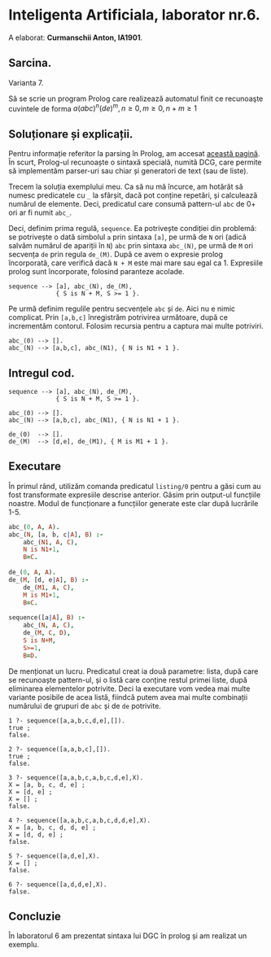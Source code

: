 # Inteligenta Artificiala, laborator nr.6.

A elaborat: **Curmanschii Anton, IA1901**.

## Sarcina.

Varianta 7.

Să se scrie un program Prolog care realizează automatul finit ce recunoaşte cuvintele de forma $a(abc)^{n}(de)^{m}, n \geq 0, m \geq 0, n + m \geq 1$

## Soluționare și explicații.

Pentru informație referitor la parsing în Prolog, am accesat [această pagină](https://www.cpp.edu/~jrfisher/www/prolog_tutorial/7_1.html). În scurt, Prolog-ul recunoaște o sintaxă specială, numită DCG, care permite să implementăm parser-uri sau chiar și generatori de text (sau de liste). 

Trecem la soluția exemplului meu. Ca să nu mă încurce, am hotărât să numesc predicatele cu `_` la sfârșit, dacă pot conține repetări, și calculează numărul de elemente. Deci, predicatul care consumă pattern-ul `abc` de 0+ ori ar fi numit `abc_`.

Deci, definim prima regulă, `sequence`. Ea potrivește condiției din problemă: se potrivește o dată simbolul `a` prin sintaxa `[a]`, pe urmă de `N` ori (adică salvăm numărul de apariții în `N`) `abc` prin sintaxa `abc_(N)`, pe urmă de `M` ori secvența `de` prin regula `de_(M)`. După ce avem o expresie prolog încorporată, care verifică dacă `N + M` este mai mare sau egal ca 1. Expresiile prolog sunt încorporate, folosind paranteze acolade.
```
sequence --> [a], abc_(N), de_(M), 
             { S is N + M, S >= 1 }.
```

Pe urmă definim regulile pentru secvențele `abc` și `de`. Aici nu e nimic complicat. Prin `[a,b,c]` înregistrăm potrivirea următoare, după ce incrementăm contorul. Folosim recursia pentru a captura mai multe potriviri.
```
abc_(0) --> [].
abc_(N) --> [a,b,c], abc_(N1), { N is N1 + 1 }.
```

## Intregul cod.
```
sequence --> [a], abc_(N), de_(M), 
             { S is N + M, S >= 1 }.

abc_(0) --> [].
abc_(N) --> [a,b,c], abc_(N1), { N is N1 + 1 }.

de_(0)  --> [].
de_(M)  --> [d,e], de_(M1), { M is M1 + 1 }.
```


## Executare

În primul rând, utilizăm comanda predicatul `listing/0` pentru a găsi cum au fost transformate expresiile descrise anterior. Găsim prin output-ul funcțiile noastre. Modul de funcționare a funcțiilor generate este  clar după lucrările 1-5.
```prolog
abc_(0, A, A).                   
abc_(N, [a, b, c|A], B) :-       
    abc_(N1, A, C),              
    N is N1+1,                   
    B=C.                         
                                 
de_(0, A, A).                    
de_(M, [d, e|A], B) :-           
    de_(M1, A, C),               
    M is M1+1,                   
    B=C.                         
                                   
sequence([a|A], B) :-            
    abc_(N, A, C),               
    de_(M, C, D),                
    S is N+M,                    
    S>=1,                        
    B=D.                         
```

De menționat un lucru. Predicatul creat ia două parametre: lista, după care se recunoaște pattern-ul, și o listă care conține restul primei liste, după eliminarea elementelor potrivite. Deci la executare vom vedea mai multe variante posibile de acea listă, fiindcă putem avea mai multe combinații numărului de grupuri de `abc` și de `de` potrivite.

```
1 ?- sequence([a,a,b,c,d,e],[]).       
true ;                                 
false.                                 
                                       
2 ?- sequence([a,a,b,c],[]).           
true ;                                 
false.                                 
                                       
3 ?- sequence([a,a,b,c,a,b,c,d,e],X).  
X = [a, b, c, d, e] ;                  
X = [d, e] ;                           
X = [] ;                               
false.                                 
                                       
4 ?- sequence([a,a,b,c,a,b,c,d,d,e],X).
X = [a, b, c, d, d, e] ;               
X = [d, d, e] ;                        
false.                                 
                                       
5 ?- sequence([a,d,e],X).              
X = [] ;                               
false.                                 
                                       
6 ?- sequence([a,d,d,e],X).            
false.                                 
```

## Concluzie

În laboratorul 6 am prezentat sintaxa lui DGC în prolog și am realizat un exemplu.